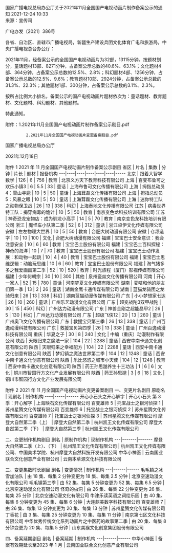 国家广播电视总局办公厅关于2021年11月全国国产电视动画片制作备案公示的通知
2021-12-24 10:33 	
来源：宣传司 
  

广电办发〔2021〕386号


各省、自治区、直辖市广播电视局，新疆生产建设兵团文化体育广电和旅游局，中央广播电视总台办公厅：

2021年11月，经备案公示的全国国产电视动画片为32部，13115分钟。按题材划分，童话题材13部、8271分钟，占备案公示总数的40.6%、63.1%；文化题材4部、364分钟，占备案公示总数的12.5%、2.8%；科幻题材4部、1256分钟，占备案公示总数的12.5%、9.6%；教育题材10部、2924分钟，占备案公示总数的31.3%、22.3%；其他题材1部、300分钟，占备案公示总数的3.1%、2.3%。

按所占比例大小排名，备案公示的国产电视动画片题材依次为：童话题材、教育题材、文化题材、科幻题材、其他题材。

特此通知。


附件：1.2021年11月全国国产电视动画片制作备案公示剧目.pdf

             2.2021年11月全国国产电视动画片变更备案剧目.pdf


国家广播电视总局办公厅

 2021年12月18日     






附件 1
2021 年 11 月全国国产电视动画片制作备案公示剧目
省区 | 片名 | 集数 | 分钟 | 片长 | 题材 | 报备机构
---|----|----|----|----|----|-----
北京 | 跟着大智学数学 | 126 | 6 | 756 | 教育 | 北京义方天下教育科技有限公司
上海 | 百变布鲁可之欢乐小镇3 | 6 | 5.5 | 33 | 童话 | 上海布鲁可文化传播有限公司
上海 | 拇指总动员4：雪山寻鹿 | 10 | 5 | 50 | 童话 | 上海茸磊文化传播有限公司
上海 | 拇指总动员5：风暴之眼 | 10 | 5 | 50 | 童话 | 上海茸磊文化传播有限公司
上海 | 迷你特工队之动物保卫战 | 26 | 13 | 338 | 科幻 | 上海泰地文化传播有限公司
江苏 | 病毒世界特工队：揭穿病毒的诡计 | 10 | 5 | 50 | 教育 | 南京变色龙科技培训有限公司
江苏 | 神奇恐龙宠物店：成为驯龙小高手 | 14 | 5 | 70 | 教育 | 南京变色龙科技培训有限公司
浙江 | 魔怪车小队第二季 | 52 | 6 | 312 | 童话 | 浙江卓伊文化传媒有限公司
安徽 | 左左物理大世界 | 10 | 5 | 50 | 教育 | 合肥大树动漫有限公司
安徽 | 仓颉造字 | 10 | 10 | 100 | 文化 | 合肥大树动漫有限公司
福建 | 宝宝巴士安全意识：我会注意安全 | 10 | 6 | 60 | 教育 | 宝宝巴士股份有限公司
福建 | 宝宝巴士百科探秘：神奇的海洋 | 10 | 7 | 70 | 教育 | 宝宝巴士股份有限公司
福建 | 宝宝巴士动作发展：和动物一起跳 | 10 | 4 | 40 | 教育 | 宝宝巴士股份有限公司
福建 | 宝宝巴士思维逻辑：动脑玩思维 | 10 | 6 | 60 | 教育 | 宝宝巴士股份有限公司
福建 | 淘气猪多多之我爱画画第二季 | 52 | 10 | 520 | 教育 | 时光旅程（厦门）影视传媒有限公司
福建 | 少年何朝宗 | 30 | 10 | 300 | 其他 | 泉州瓷燚文化传播有限公司
河南 | 开心一家人 | 52 | 15 | 780 | 童话 | 河南梦夏文化传媒有限公司
湖南 | 麦咭和他的朋友们第一季 | 13 | 2 | 26 | 童话 | 湖南金鹰卡通传媒有限公司
湖南 | 蓝猫龙骑团之龙骑归来 | 26 | 13 | 338 | 科幻 | 湖南蓝猫动漫传媒有限公司
广东 | 小小梦想家七达 | 26 | 10 | 260 | 童话 | 广州乐艺动漫文化有限公司
广东 | 超变战陀3双甲战陀 | 30 | 15 | 450 | 科幻 | 广州达力动漫有限公司
广东 | 神兽金刚之超能晶甲2 | 26 | 5 | 130 | 科幻 | 广州达力动漫有限公司
广东 | 超级飞侠12 | 20 | 13 | 260 | 童话 | 广州奥飞文化传播有限公司
广东 | 救援宝贝第三季 | 26 | 13 | 338 | 童话 | 广州百逸动漫科技有限公司
广东 | 救援宝贝第四季 | 26 | 13 | 338 | 童话 | 广州百逸动漫科技有限公司
重庆 | 华夏之子 | 30 | 8 | 240 | 文化 | 中编（重庆）动漫制作有限公司
陕西 | 天眼归来之魔法一家 | 104 | 22 | 2288 | 童话 | 西安中南卡通文化创意有限公司
陕西 | 天眼归来之幸福配方 | 104 | 22 | 2288 | 童话 | 西安中南卡通文化创意有限公司
陕西 | 梦幻镇之魔法世界第二季 | 104 | 12 | 1248 | 童话 | 西安中南卡通文化创意有限公司
陕西 | 乐比悠悠之城市小天使 | 104 | 12 | 1248 | 教育 | 西安中南卡通文化创意有限公司
陕西 | 药王孙思邈养生十三功法 | 1 | 6 | 6 | 文化 | 铜川市智园行方文化产业发展有限公司
陕西 | 药王孙思邈 | 3 | 6 | 18 | 文化 | 铜川市智园行方文化产业发展有限公司



















附件 2
2021 年 11 月全国国产电视动画片变更备案剧目
一、变更片名剧目
原剧名 | 现剧名 | 制作机构 
----|-----|------
开心小石头之开心解字 | 开心小石头 第 3 季：开心解字 | 上海映石文化传媒有限公司
百变雄师 5 | 托宝战士之银河侦探 1 | 苏州星腾文化传媒有限公司
百变雄师 6 | 托宝战士之银河侦探 2 | 苏州星腾文化传媒有限公司
百变雄师 7 | 托宝战士之银河侦探 3 | 苏州星腾文化传媒有限公司
摩登大自然第二季（上） | 摩登大自然第二季 | 杭州凯王文化传媒有限公司
摩登大自然第二季（下） | 摩登大自然第三季 | 杭州凯王文化传媒有限公司
 
二、变更制作机构剧目
剧名 | 原制作机构 | 现制作机构 
---|-------|-------
摩登大自然第二季（上）、（下） | 杭州凯王文化传媒有限公司 | 杭州凯王文化传媒有限公司、中国美术学院、杭州摩登大自然科技开发有限公司
中华小神医 | 云南国业联合文化创意产业有限公司 | 云南本草源文化科技有限公司

 三、变更集数时长剧目
剧名 | 变更情况 | 制作机构 
---|------|------
毛毛镇之冰雪加油队 | 由 18 集、每集 2 分钟变更为 18 集、每集 2.5 分钟 | 北京空速动漫文化有限公司
毛毛镇第三季 | 由 52 集、每集 5 分钟变更为 52 集、每集 6.5 分钟 | 北京空速动漫文化有限公司
怪奇的虫洞 | 由 26 集、每集 22 分钟变更为 26 集、每集 25 分钟 | 北京空速动漫文化有限公司
牛津乐读英语之词绘乐园 | 由 40 集、每集 6 分钟变更为 45 集、每集 6 分钟 | 大连麒美数字科技有限公司
百变雄师 7 | 由 26 集、每集 13 分钟变更为 20 集、每集 13 分钟 | 苏州星腾文化传媒有限公司
丁香花 | 由 3 集、每集 25 分钟变更为 10 集、每集 11 分钟 | 南京第七区文化科技有限公司
中华优秀传统文化系列动画片之中医药的故事第二季 | 由 20 集、每集 8 分钟变更为 20 集、每集 5 分钟 | 山东美猴文化创意集团股份有限公司

 四、备案延期剧目
剧名 | 备案延期 | 制作机构 
---|------|------
中华小神医 | 备案有效期延长至2023 年 1 月 | 云南国业联合文化创意产业有限公司